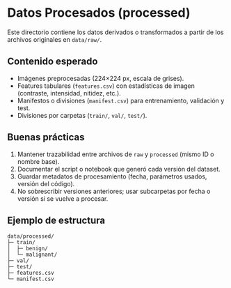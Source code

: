 # Datos Procesados (processed)

Este directorio contiene los datos derivados o transformados a partir de los archivos originales en `data/raw/`.

## Contenido esperado
- Imágenes preprocesadas (224×224 px, escala de grises).
- Features tabulares (`features.csv`) con estadísticas de imagen (contraste, intensidad, nitidez, etc.).
- Manifestos o divisiones (`manifest.csv`) para entrenamiento, validación y test.
- Divisiones por carpetas (`train/`, `val/`, `test/`).

## Buenas prácticas
1. Mantener trazabilidad entre archivos de `raw` y `processed` (mismo ID o nombre base).
2. Documentar el script o notebook que generó cada versión del dataset.
3. Guardar metadatos de procesamiento (fecha, parámetros usados, versión del código).
4. No sobrescribir versiones anteriores; usar subcarpetas por fecha o versión si se vuelve a procesar.

## Ejemplo de estructura
```
data/processed/
├─ train/
│  ├─ benign/
│  └─ malignant/
├─ val/
├─ test/
├─ features.csv
└─ manifest.csv
```
